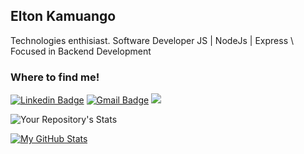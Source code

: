 ## Elton Kamuango

Technologies enthisiast.  Software Developer JS | NodeJs | Express \ Focused in Backend Development


### Where to find me!
[![Linkedin Badge](https://img.shields.io/badge/-Elton%20Kamuango-6633cc?style=flat-square&logo=Linkedin&logoColor=white&link=https://www.linkedin.com/in/kamuangoelton/)](https://www.linkedin.com/in/kamuangoelton/) 
[![Gmail Badge](https://img.shields.io/badge/-eltonkamuango99@gmail.com-6633cc?style=flat-square&logo=Gmail&logoColor=white&link=mailto:eltonkamuango99@gmail.com)](mailto:eltonkamuango99@gmail.com)
<a href="https://api.whatsapp.com/send/?phone=%2B244944320877&text&app_absent=0" target="_blank"><img src="https://img.shields.io/badge/WhatsApp-25D366?style=for-the-badge&logo=whatsapp&logoColor=white" target="_blank"></a>

![Your Repository's Stats](https://github-readme-stats.vercel.app/api/top-langs/?username=kamuango-elton&theme=blue-green)

[![My GitHub Stats](https://github-readme-stats.vercel.app/api/?username=kamuango-elton&theme=tokyonight&showicons=true)]()